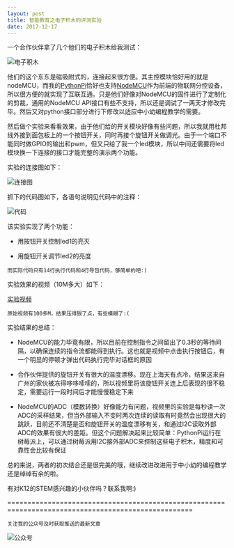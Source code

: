 ```yaml
---
layout: post
title: 智能教育之电子积木的评测实验
date: 2017-12-17
---
```

一个合作伙伴拿了几个他们的电子积木给我测试：

  ![电子积木](http://course.pythonpi.top:10008/images/2_1.png)

他们的这个东东是磁吸附式的，连接起来很方便。其主控模块恰好用的就是nodeMCU，而我的[PythonPi](http://course.pythonpi.top:10008/coursePlay.html?course=1&courseware=1&Order=1)恰好也支持[NodeMCU](http://course.pythonpi.top:10008/coursePlay.html?course=1&courseware=16&Order=1)作为前端的物联网分控设备，所以很方便的就实现了互联互通。只是他们好像对NodeMCU的固件进行了定制化的剪裁，通用的NodeMCU API接口有些不支持，所以还是调试了一两天才修改完毕。然后又对python接口部分进行下修改以适应中小幼编程教学的需要。

然后做个实验来看看效果，由于他们给的开关模块好像有些问题，所以我就用杜邦线外接到面包板上的一个按钮开关，同时再接个旋钮开关做调光。由于一个端口不能同时做GPIO的输出和pwm，但又只给了我一个led模块，所以中间还需要将led模块换一下连接的接口才能完整的演示两个功能。

实验的连接图如下：

  ![连接图](http://course.pythonpi.top:10008/images/2_2.png)

抓下的代码图如下，各语句说明见代码中的注释：

  ![代码](http://course.pythonpi.top:10008/images/2_3.png)

该实验实现了两个功能：

- 用按钮开关控制led1的亮灭

- 用旋钮开关调节led2的亮度

`而实际代码只有14行执行代码和4行导包代码，够简单的吧:)`

实验效果的视频（10M多大）如下：

[实验视频](http://course.pythonpi.top:10008/video/2.mp4)

`原始视频有100多M，结果压得狠了点，有些模糊了:(`

实验结果的总结：

- NodeMCU的能力毕竟有限，所以目前在控制指令之间留出了0.3秒的等待间隔，以确保连续的指令流都能得到执行。这也就是视频中点击执行按钮后，有一个明显的停顿才弹出代码执行完毕对话框的原因

- 合作伙伴提供的旋钮开关有很大的温度漂移。现在上海天有点冷，结果这来自广州的家伙被冻得哆哆嗦嗦的，所以视频里将该旋钮开关连上后表现的很不稳定，需要运行一段时间后才能慢慢稳定下来

- NodeMCU的ADC（模数转换）好像能力有问题，视频里的实验是每秒读一次ADC的采样结果，但当外部输入不变时两次连续的读取有时竟然会出现很大的跳跃，目前还不清楚是否和旋钮开关的温度漂移有关，和通过I2C读取外部ADC的效果有很大的差距。但这个问题解决起来比较简单：PythonPi运行在树莓派上，可以通过树莓派用I2C接外部ADC来控制这些电子积木，精度和可靠性会比较有保证

总的来说，两者的初次结合还是很完美的哦，继续改进改进用于中小幼的编程教学还是绰绰有余的啦。

有对K12的STEM感兴趣的小伙伴吗？联系我啊:)

====================================================================================================

`关注我的公众号及时获取推送的最新文章`

  ![公众号](http://course.pythonpi.top:10008/images/qrcode.jpg)

